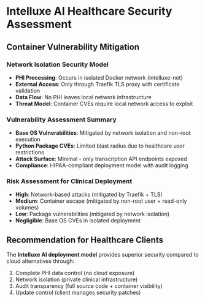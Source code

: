 # Intelluxe AI Healthcare Security Assessment

## Container Vulnerability Mitigation

### Network Isolation Security Model
- **PHI Processing**: Occurs in isolated Docker network (intelluxe-net)
- **External Access**: Only through Traefik TLS proxy with certificate validation
- **Data Flow**: No PHI leaves local network infrastructure
- **Threat Model**: Container CVEs require local network access to exploit

### Vulnerability Assessment Summary
- **Base OS Vulnerabilities**: Mitigated by network isolation and non-root execution
- **Python Package CVEs**: Limited blast radius due to healthcare user restrictions
- **Attack Surface**: Minimal - only transcription API endpoints exposed
- **Compliance**: HIPAA-compliant deployment model with audit logging

### Risk Assessment for Clinical Deployment
- **High**: Network-based attacks (mitigated by Traefik + TLS)
- **Medium**: Container escape (mitigated by non-root user + read-only volumes)
- **Low**: Package vulnerabilities (mitigated by network isolation)
- **Negligible**: Base OS CVEs in isolated deployment

## Recommendation for Healthcare Clients
The **Intelluxe AI deployment model** provides superior security compared to cloud alternatives through:
1. Complete PHI data control (no cloud exposure)
2. Network isolation (private clinical infrastructure)
3. Audit transparency (full source code + container visibility)
4. Update control (client manages security patches)